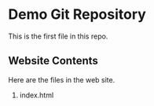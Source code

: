 # Demo Git Repository

This is the first file in this repo.

## Website Contents

Here are the files in the web site.

1. index.html
